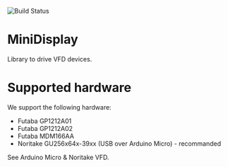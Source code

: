![Build Status](https://slions.visualstudio.com/_apis/public/build/definitions/ad16bbd0-a884-4787-8e3a-85daf30cca16/3/badge)

# MiniDisplay
Library to drive VFD devices.

# Supported hardware
We support the following hardware:
* Futaba GP1212A01
* Futaba GP1212A02
* Futaba MDM166AA
* Noritake GU256x64x-39xx (USB over Arduino Micro) - recommanded

See Arduino Micro & Noritake VFD.

[Arduino Micro & Noritake VFD]: https://slions.net/threads/arduino-micro-noritake-vfd.40

